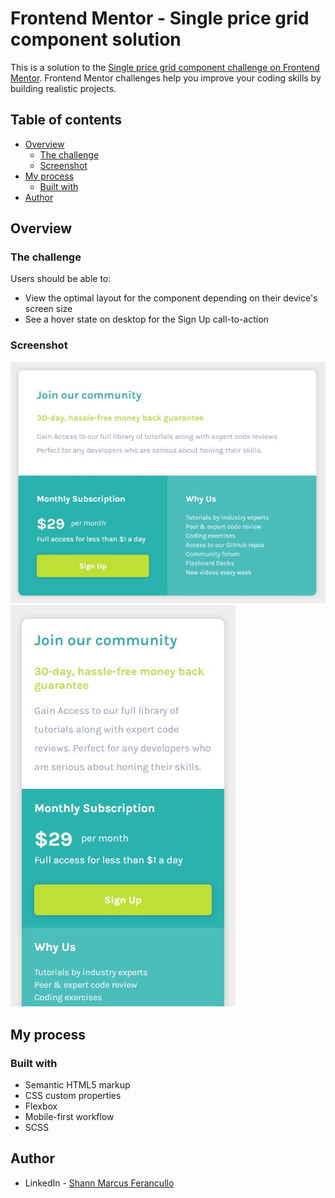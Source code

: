 # Frontend Mentor - Single price grid component solution

This is a solution to the [Single price grid component challenge on Frontend Mentor](https://www.frontendmentor.io/challenges/single-price-grid-component-5ce41129d0ff452fec5abbbc). Frontend Mentor challenges help you improve your coding skills by building realistic projects. 

## Table of contents

- [Overview](#overview)
  - [The challenge](#the-challenge)
  - [Screenshot](#screenshot)
- [My process](#my-process)
  - [Built with](#built-with)
- [Author](#author)

## Overview

### The challenge

Users should be able to:

- View the optimal layout for the component depending on their device's screen size
- See a hover state on desktop for the Sign Up call-to-action

### Screenshot

![Desktop](images/desktop.JPG)
![Mobile](images/mobile.JPG)

## My process

### Built with

- Semantic HTML5 markup
- CSS custom properties
- Flexbox
- Mobile-first workflow
- SCSS

## Author

- LinkedIn - [Shann Marcus Ferancullo](https://www.linkedin.com/in/shnnmrcs/)

